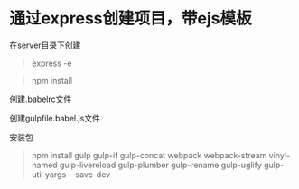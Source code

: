 # 通过express创建项目，带ejs模板

在server目录下创建
> express -e

> npm install

创建.babelrc文件

创建gulpfile.babel.js文件

安装包
> npm install gulp gulp-if gulp-concat webpack webpack-stream vinyl-named gulp-livereload gulp-plumber gulp-rename gulp-uglify gulp-util yargs --save-dev